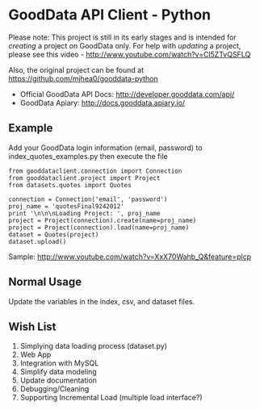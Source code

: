 GoodData API Client - Python
============================


Please note: This project is still in its early stages and is intended for *creating* a project on GoodData only. For help with *updating* a project, please see this video - http://www.youtube.com/watch?v=Cl5ZTvQSFLQ

Also, the original project can be found at https://github.com/mjhea0/gooddata-python

- Official GoodData API Docs: http://developer.gooddata.com/api/
- GoodData Apiary: http://docs.gooddata.apiary.io/


Example
------

Add your GoodData login information (email, password) to index_quotes_examples.py then execute the file

    from gooddataclient.connection import Connection
    from gooddataclient.project import Project
    from datasets.quotes import Quotes
  
    connection = Connection('email', 'password')
    proj_name = 'quotesFinal9242012'
    print '\n\n\nLoading Project: ', proj_name
    project = Project(connection).create(name=proj_name)
    project = Project(connection).load(name=proj_name)
    dataset = Quotes(project)
    dataset.upload()

Sample: http://www.youtube.com/watch?v=XxX70Wahb_Q&feature=plcp

    
Normal Usage
------------

Update the variables in the index, csv, and dataset files.


Wish List
-----------

1. Simplying data loading process (dataset.py)
2. Web App
3. Integration with MySQL
4. Simplify data modeling
5. Update documentation
6. Debugging/Cleaning
7. Supporting Incremental Load (multiple load interface?)

